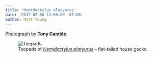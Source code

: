 ```yaml
---
title: 'Hemidactylus platyurus'
date: '2017-02-06 12:00:00 -07:00' 
author: Matt Young
---
```

Photograph by **Tony Gamble**.
<figure>
<img src="/uploads/2017/https://github.com/CartwrightLab/PandasThumb/blob/master/uploads/2017/Gamble.Hemidactylus_platyurus_toepads.jpg" alt="Toepads"/>
<figcaption>
Toepads of <a href="https://en.wikipedia.org/wiki/Flat-tailed_house_gecko"><i>Hemidactylus platyurus</i></a> &ndash; flat-tailed house gecko.
</figcaption>
</figure> 
